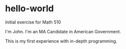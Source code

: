 # hello-world
Initial exercise for Math 510

I'm John. I'm an MA Candidate in American Government.

This is my first experience with in-depth programming.
